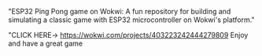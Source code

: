 
"ESP32 Ping Pong game on Wokwi: A fun repository for building and simulating a classic game with ESP32 microcontroller on Wokwi's platform."


 "CLICK HERE-> https://wokwi.com/projects/403223242444279809 Enjoy and have a great game
